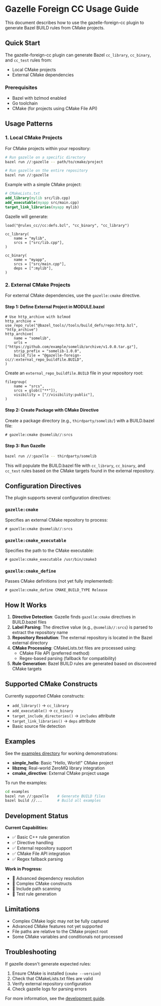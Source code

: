 # Gazelle Foreign CC Usage Guide

This document describes how to use the gazelle-foreign-cc plugin to generate Bazel BUILD rules from CMake projects.

## Quick Start

The gazelle-foreign-cc plugin can generate Bazel `cc_library`, `cc_binary`, and `cc_test` rules from:
- Local CMake projects
- External CMake dependencies

### Prerequisites

- Bazel with bzlmod enabled
- Go toolchain
- CMake (for projects using CMake File API)

## Usage Patterns

### 1. Local CMake Projects

For CMake projects within your repository:

```bash
# Run gazelle on a specific directory
bazel run //:gazelle -- path/to/cmake/project

# Run gazelle on the entire repository
bazel run //:gazelle
```

Example with a simple CMake project:
```cmake
# CMakeLists.txt
add_library(mylib src/lib.cpp)
add_executable(myapp src/main.cpp)
target_link_libraries(myapp mylib)
```

Gazelle will generate:
```starlark
load("@rules_cc//cc:defs.bzl", "cc_binary", "cc_library")

cc_library(
    name = "mylib",
    srcs = ["src/lib.cpp"],
)

cc_binary(
    name = "myapp",
    srcs = ["src/main.cpp"],
    deps = [":mylib"],
)
```

### 2. External CMake Projects

For external CMake dependencies, use the `gazelle:cmake` directive.

#### Step 1: Define External Project in MODULE.bazel

```starlark
# Use http_archive with bzlmod
http_archive = use_repo_rule("@bazel_tools//tools/build_defs/repo:http.bzl", "http_archive")
http_archive(
    name = "somelib",
    urls = ["https://github.com/example/somelib/archive/v1.0.0.tar.gz"],
    strip_prefix = "somelib-1.0.0",
    build_file = "@gazelle-foreign-cc//:external_repo_buildfile.BUILD",
)
```

Create an `external_repo_buildfile.BUILD` file in your repository root:
```starlark
filegroup(
    name = "srcs",
    srcs = glob(["**"]),
    visibility = ["//visibility:public"],
)
```

#### Step 2: Create Package with CMake Directive

Create a package directory (e.g., `thirdparty/somelib/`) with a BUILD.bazel file:

```starlark
# gazelle:cmake @somelib//:srcs
```

#### Step 3: Run Gazelle

```bash
bazel run //:gazelle -- thirdparty/somelib
```

This will populate the BUILD.bazel file with `cc_library`, `cc_binary`, and `cc_test` rules based on the CMake targets found in the external repository.

## Configuration Directives

The plugin supports several configuration directives:

### `gazelle:cmake`
Specifies an external CMake repository to process:
```starlark
# gazelle:cmake @somelib//:srcs
```

### `gazelle:cmake_executable`
Specifies the path to the CMake executable:
```starlark
# gazelle:cmake_executable /usr/bin/cmake3
```

### `gazelle:cmake_define`
Passes CMake definitions (not yet fully implemented):
```starlark
# gazelle:cmake_define CMAKE_BUILD_TYPE Release
```

## How It Works

1. **Directive Detection**: Gazelle finds `gazelle:cmake` directives in BUILD.bazel files
2. **Label Parsing**: The directive value (e.g., `@somelib//:srcs`) is parsed to extract the repository name
3. **Repository Resolution**: The external repository is located in the Bazel external directory
4. **CMake Processing**: CMakeLists.txt files are processed using:
   - CMake File API (preferred method)
   - Regex-based parsing (fallback for compatibility)
5. **Rule Generation**: Bazel BUILD rules are generated based on discovered CMake targets

## Supported CMake Constructs

Currently supported CMake constructs:
- `add_library()` → `cc_library`
- `add_executable()` → `cc_binary`  
- `target_include_directories()` → `includes` attribute
- `target_link_libraries()` → `deps` attribute
- Basic source file detection

## Examples

See the [examples directory](examples/) for working demonstrations:
- **simple_hello**: Basic "Hello, World!" CMake project
- **libzmq**: Real-world ZeroMQ library integration
- **cmake_directive**: External CMake project usage

To run the examples:
```bash
cd examples
bazel run //:gazelle    # Generate BUILD files
bazel build //...       # Build all examples
```

## Development Status

**Current Capabilities:**
- ✅ Basic C++ rule generation
- ✅ Directive handling
- ✅ External repository support
- ✅ CMake File API integration
- ✅ Regex fallback parsing

**Work in Progress:**
- 🚧 Advanced dependency resolution
- 🚧 Complex CMake constructs
- 🚧 Include path scanning
- 🚧 Test rule generation

## Limitations

- Complex CMake logic may not be fully captured
- Advanced CMake features not yet supported
- File paths are relative to the CMake project root
- Some CMake variables and conditionals not processed

## Troubleshooting

If gazelle doesn't generate expected rules:
1. Ensure CMake is installed (`cmake --version`)
2. Check that CMakeLists.txt files are valid
3. Verify external repository configuration
4. Check gazelle logs for parsing errors

For more information, see the [development guide](CLAUDE.md).
